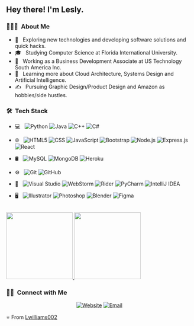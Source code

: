 <h2> Hey there! I'm Lesly.</h2>

<h3> 👨🏻‍💻 &nbsp;About Me </h3>

- 🤔 &nbsp; Exploring new technologies and developing software solutions and quick hacks.
- 🎓 &nbsp; Studying Computer Science at Florida International University.
- 💼 &nbsp; Working as a Business Development Associate at US Technology South America Inc.
- 🌱 &nbsp; Learning more about Cloud Architecture, Systems Design and Artificial Intelligence.
- ✍️ &nbsp; Pursuing Graphic Design/Product Design and Amazon as hobbies/side hustles.

<h3> 🛠 &nbsp;Tech Stack</h3>

- 💻 &nbsp;
  ![Python](https://img.shields.io/badge/-Python-333333?style=flat&logo=python)
  ![Java](https://img.shields.io/badge/-Java-333333?style=flat&logo=Java&logoColor=007396)
  ![C++](https://img.shields.io/badge/-C++-333333?style=flat&logo=C%2B%2B&logoColor=00599C)
  ![C#](https://img.shields.io/badge/C%23-333333?style=flat&logo=c-sharp&logoColor=00599C)
- 🌐 &nbsp;
  ![HTML5](https://img.shields.io/badge/-HTML5-333333?style=flat&logo=HTML5)
  ![CSS](https://img.shields.io/badge/-CSS-333333?style=flat&logo=CSS3&logoColor=1572B6)
  ![JavaScript](https://img.shields.io/badge/-JavaScript-333333?style=flat&logo=javascript)
  ![Bootstrap](https://img.shields.io/badge/-Bootstrap-333333?style=flat&logo=bootstrap&logoColor=563D7C)
  ![Node.js](https://img.shields.io/badge/-Node.js-333333?style=flat&logo=node.js)
  ![Express.js](https://img.shields.io/badge/Express.js-333333?style=flat)
  ![React](https://img.shields.io/badge/-React-333333?style=flat&logo=react)
- 🛢 &nbsp;
  ![MySQL](https://img.shields.io/badge/-MySQL-333333?style=flat&logo=mysql)
  ![MongoDB](https://img.shields.io/badge/-MongoDB-333333?style=flat&logo=mongodb)
  ![Heroku](https://img.shields.io/badge/Heroku-430098?style=flat&logo=heroku&logoColor=white)
- ⚙️ &nbsp;
  ![Git](https://img.shields.io/badge/-Git-333333?style=flat&logo=git)
  ![GitHub](https://img.shields.io/badge/-GitHub-333333?style=flat&logo=github)
 
- 🔧 &nbsp;
  ![Visual Studio](https://img.shields.io/badge/Visual_Studio-000000?style=flat&logo=visual%20studio&logoColor=white)
  ![WebStorm](https://img.shields.io/badge/WebStorm-000000?style=flat&logo=WebStorm&logoColor=white)
  ![Rider](https://img.shields.io/badge/Rider-000000?style=flat&logo=Rider&logoColor=white)
  ![PyCharm](https://img.shields.io/badge/PyCharm-000000.svg?&style=flat&logo=PyCharm&logoColor=white)
  ![IntelliJ IDEA](https://img.shields.io/badge/IntelliJ_IDEA-000000.svg?style=flat&logo=intellij-idea&logoColor=white)
- 🖥 &nbsp;
  ![Illustrator](https://img.shields.io/badge/-Illustrator-333333?style=flat&logo=adobe-illustrator)
  ![Photoshop](https://img.shields.io/badge/-Photoshop-333333?style=flat&logo=adobe-photoshop)
  ![Blender](https://img.shields.io/badge/Blender-333333.svg?style=flat&logo=blender&logoColor=orange)
  ![Figma](https://img.shields.io/badge/Figma-333333?style=flat&logo=figma&logoColor=white)

<br/>

<a href="https://github.com/Lwilliams002">
  <img height="180em" src="https://github-readme-stats.vercel.app/api?username=Lwilliams002&theme=buefy&show_icons=true" />
  <img height="180em" src="https://github-readme-stats.vercel.app/api/top-langs/?username=Lwilliams002&theme=buefy&layout=compact" />
</a>

<br/>

<h3> 🤝🏻 &nbsp;Connect with Me </h3>

<p align="center">
<a href=""><img alt="Website" src="https://img.shields.io/badge/Website-www.LeslyWilliams.com-blue?style=flat-square&logo=google-chrome"></a>
<a href="mailto:lesly.williams001@mymdc.net"><img alt="Email" src="https://img.shields.io/badge/Email-lesly.williams001@mymdc.net-blue?style=flat-square&logo=gmail"></a>
</p>

⭐️ From [Lwilliams002](https://github.com/Lwilliams002)
